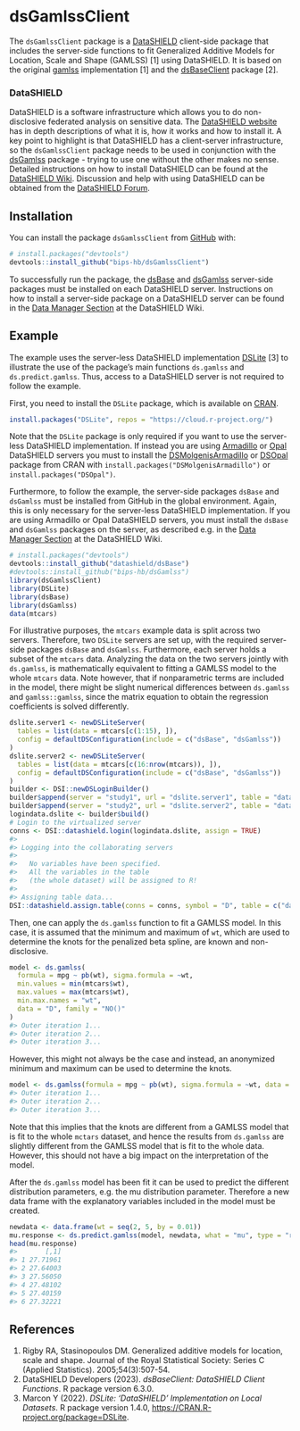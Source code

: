 
<!-- README.md is generated from README.Rmd. Please edit that file -->

# dsGamlssClient

<!-- badges: start -->
<!-- badges: end -->

The `dsGamlssClient` package is a
[DataSHIELD](https://www.datashield.org) client-side package that
includes the server-side functions to fit Generalized Additive Models
for Location, Scale and Shape (GAMLSS) \[1\] using DataSHIELD. It is
based on the original
[gamlss](https://cran.r-project.org/package=gamlss) implementation \[1\]
and the [dsBaseClient](https://github.com/datashield/dsBaseClient)
package \[2\].

### DataSHIELD

DataSHIELD is a software infrastructure which allows you to do
non-disclosive federated analysis on sensitive data. The [DataSHIELD
website](https://www.datashield.org) has in depth descriptions of what
it is, how it works and how to install it. A key point to highlight is
that DataSHIELD has a client-server infrastructure, so the
`dsGamlssClient` package needs to be used in conjunction with the
[dsGamlss](https://github.com/bips-hb/dsGamlss) package - trying to use
one without the other makes no sense. Detailed instructions on how to
install DataSHIELD can be found at the [DataSHIELD
Wiki](https://www.datashield.org/wiki). Discussion and help with using
DataSHIELD can be obtained from the [DataSHIELD
Forum](https://datashield.discourse.group/).

## Installation

You can install the package `dsGamlssClient` from
[GitHub](https://github.com/) with:

``` r
# install.packages("devtools")
devtools::install_github("bips-hb/dsGamlssClient")
```

To successfully run the package, the
[dsBase](https://github.com/datashield/dsBase) and
[dsGamlss](https://github.com/bips-hb/dsGamlss) server-side packages
must be installed on each DataSHIELD server. Instructions on how to
install a server-side package on a DataSHIELD server can be found in the
[Data Manager
Section](https://wiki.datashield.org/en/getting-started/data-manager/overview)
at the DataSHIELD Wiki.

## Example

The example uses the server-less DataSHIELD implementation
[DSLite](https://cran.r-project.org/package=DSLite) \[3\] to illustrate
the use of the package’s main functions `ds.gamlss` and
`ds.predict.gamlss`. Thus, access to a DataSHIELD server is not required
to follow the example.

First, you need to install the `DSLite` package, which is available on
[CRAN](https://cran.r-project.org/).

``` r
install.packages("DSLite", repos = "https://cloud.r-project.org/")
```

Note that the `DSLite` package is only required if you want to use the
server-less DataSHIELD implementation. If instead you are using
[Armadillo](https://molgenis.github.io/molgenis-service-armadillo/) or
[Opal](https://opaldoc.obiba.org/en/latest/) DataSHIELD servers you must
to install the
[DSMolgenisArmadillo](https://cran.r-project.org/package=DSMolgenisArmadillo)
or [DSOpal](https://cran.r-project.org/package=DSOpal) package from CRAN
with `install.packages("DSMolgenisArmadillo")` or
`install.packages("DSOpal")`.

Furthermore, to follow the example, the server-side packages `dsBase`
and `dsGamlss` must be installed from GitHub in the global environment.
Again, this is only necessary for the server-less DataSHIELD
implementation. If you are using Armadillo or Opal DataSHIELD servers,
you must install the `dsBase` and `dsGamlss` packages on the server, as
described e.g. in the [Data Manager
Section](https://wiki.datashield.org/en/getting-started/data-manager/overview)
at the DataSHIELD Wiki.

``` r
# install.packages("devtools")
devtools::install_github("datashield/dsBase")
#devtools::install_github("bips-hb/dsGamlss")
library(dsGamlssClient)
library(DSLite)
library(dsBase)
library(dsGamlss)
data(mtcars)
```

For illustrative purposes, the `mtcars` example data is split across two
servers. Therefore, two `DSLite` servers are set up, with the required
server-side packages `dsBase` and `dsGamlss`. Furthermore, each server
holds a subset of the `mtcars` data. Analyzing the data on the two
servers jointly with `ds.gamlss`, is mathematically equivalent to
fitting a GAMLSS model to the whole `mtcars` data. Note however, that if
nonparametric terms are included in the model, there might be slight
numerical differences between `ds.gamlss` and `gamlss::gamlss`, since
the matrix equation to obtain the regression coefficients is solved
differently.

``` r
dslite.server1 <- newDSLiteServer(
  tables = list(data = mtcars[c(1:15), ]),
  config = defaultDSConfiguration(include = c("dsBase", "dsGamlss"))
)
dslite.server2 <- newDSLiteServer(
  tables = list(data = mtcars[c(16:nrow(mtcars)), ]),
  config = defaultDSConfiguration(include = c("dsBase", "dsGamlss"))
)
builder <- DSI::newDSLoginBuilder()
builder$append(server = "study1", url = "dslite.server1", table = "data", driver = "DSLiteDriver")
builder$append(server = "study2", url = "dslite.server2", table = "data", driver = "DSLiteDriver")
logindata.dslite <- builder$build()
# Login to the virtualized server
conns <- DSI::datashield.login(logindata.dslite, assign = TRUE)
#> 
#> Logging into the collaborating servers
#> 
#>   No variables have been specified. 
#>   All the variables in the table 
#>   (the whole dataset) will be assigned to R!
#> 
#> Assigning table data...
DSI::datashield.assign.table(conns = conns, symbol = "D", table = c("data", "data"))
```

Then, one can apply the `ds.gamlss` function to fit a GAMLSS model. In
this case, it is assumed that the minimum and maximum of `wt`, which are
used to determine the knots for the penalized beta spline, are known and
non-disclosive.

``` r
model <- ds.gamlss(
  formula = mpg ~ pb(wt), sigma.formula = ~wt,
  min.values = min(mtcars$wt),
  max.values = max(mtcars$wt),
  min.max.names = "wt",
  data = "D", family = "NO()"
)
#> Outer iteration 1...
#> Outer iteration 2...
#> Outer iteration 3...
```

However, this might not always be the case and instead, an anonymized
minimum and maximum can be used to determine the knots.

``` r
model <- ds.gamlss(formula = mpg ~ pb(wt), sigma.formula = ~wt, data = "D", family = "NO()")
#> Outer iteration 1...
#> Outer iteration 2...
#> Outer iteration 3...
```

Note that this implies that the knots are different from a GAMLSS model
that is fit to the whole `mctars` dataset, and hence the results from
`ds.gamlss` are slightly different from the GAMLSS model that is fit to
the whole data. However, this should not have a big impact on the
interpretation of the model.

After the `ds.gamlss` model has been fit it can be used to predict the
different distribution parameters, e.g. the mu distribution parameter.
Therefore a new data frame with the explanatory variables included in
the model must be created.

``` r
newdata <- data.frame(wt = seq(2, 5, by = 0.01))
mu.response <- ds.predict.gamlss(model, newdata, what = "mu", type = "response")
head(mu.response)
#>       [,1]
#> 1 27.71961
#> 2 27.64003
#> 3 27.56050
#> 4 27.48102
#> 5 27.40159
#> 6 27.32221
```

## References

1.  Rigby RA, Stasinopoulos DM. Generalized additive models for
    location, scale and shape. Journal of the Royal Statistical Society:
    Series C (Applied Statistics). 2005;54(3):507-54.
2.  DataSHIELD Developers (2023). *dsBaseClient: DataSHIELD Client
    Functions*. R package version 6.3.0.
3.  Marcon Y (2022). *DSLite: ‘DataSHIELD’ Implementation on Local
    Datasets*. R package version 1.4.0,
    <https://CRAN.R-project.org/package=DSLite>.
